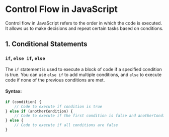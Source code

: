# Control Flow in JavaScript

Control flow in JavaScript refers to the order in which the code is executed. It allows us to make decisions and repeat certain tasks based on conditions.

## 1. Conditional Statements

### `if`, `else if`, `else`

The `if` statement is used to execute a block of code if a specified condition is true. You can use `else if` to add multiple conditions, and `else` to execute code if none of the previous conditions are met.

#### Syntax:

```js
if (condition) {
    // Code to execute if condition is true
} else if (anotherCondition) {
    // Code to execute if the first condition is false and anotherCondition is true
} else {
    // Code to execute if all conditions are false
}
```
